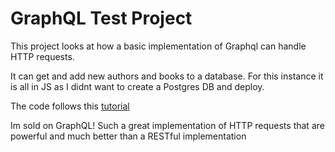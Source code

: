 # GraphQL Test Project

This project looks at how a basic implementation of Graphql can handle HTTP requests. 

It can get and add new authors and books to a database. For this instance it is all in JS as I didnt want to create a Postgres DB and deploy. 

The code follows this [tutorial](https://www.youtube.com/watch?v=ZQL7tL2S0oQ)

Im sold on GraphQL! Such a great implementation of HTTP requests that are powerful and much better than a RESTful implementation
